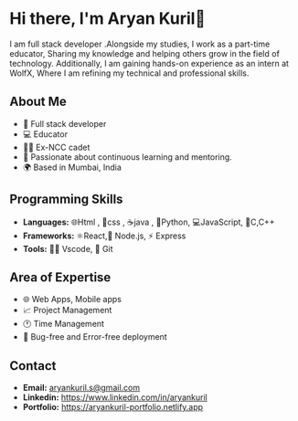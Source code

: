 # Hi there, I'm Aryan Kuril👋
I am full stack developer .Alongside my studies, I work as a part-time educator, Sharing my knowledge and helping others grow in the field of technology. Additionally, I am gaining hands-on experience as an intern at WolfX, Where I am refining my technical and professional skills.

## About Me

- 🚀  Full stack developer
- 💻 Educator
- 💂🏻 Ex-NCC cadet
- 🧠 Passionate about continuous learning and mentoring.
- 🌍 Based in Mumbai, India


## Programming Skills
- **Languages:** 🌐Html , 🎨css , ☕java , 🐍Python, 💻JavaScript, 💾C,C++
- **Frameworks:** ⚛️React,🌱 Node.js, ⚡ Express
- **Tools:** 🧑‍💻 Vscode, 📁 Git


## Area of Expertise
- 🌐 Web Apps, Mobile apps
- 📈 Project Management
- 🕐 Time Management
- 🐞 Bug-free and Error-free deployment


## Contact
- **Email:** aryankuril.s@gmail.com
- **Linkedin:** https://www.linkedin.com/in/aryankuril
- **Portfolio:** https://aryankuril-portfolio.netlify.app



